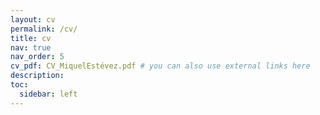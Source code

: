 ```yaml
---
layout: cv
permalink: /cv/
title: cv
nav: true
nav_order: 5
cv_pdf: CV_MiquelEstévez.pdf # you can also use external links here
description:
toc:
  sidebar: left
---
```

